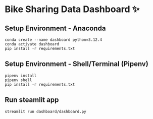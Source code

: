 # Bike Sharing Data Dashboard ✨

## Setup Environment - Anaconda
    conda create --name dashboard python=3.12.4
    conda activate dashboard
    pip install -r requirements.txt
    
## Setup Environment - Shell/Terminal (Pipenv)
    pipenv install
    pipenv shell
    pip install -r requirements.txt  

## Run steamlit app
    streamlit run dashboard/dashboard.py
